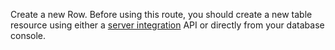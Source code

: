 Create a new Row. Before using this route, you should create a new table resource using either a [server integration](https://appwrite.io/docs/references/cloud/server-dart/tablesDB#createTable) API or directly from your database console.